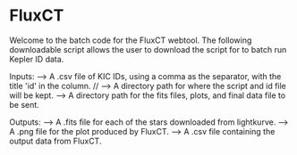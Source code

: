 # FluxCT

Welcome to the batch code for the FluxCT webtool. The following downloadable script allows the user to download the script for to batch run Kepler ID data. 

Inputs: 
--> A .csv file of KIC IDs, using a comma as the separator, with the title 'id' in the column. //
--> A directory path for where the script and id file will be kept. 
--> A directory path for the fits files, plots, and final data file to be sent. 

Outputs: 
--> A .fits file for each of the stars downloaded from lightkurve. 
--> A .png file for the plot produced by FluxCT. 
--> A .csv file containing the output data from FluxCT. 
